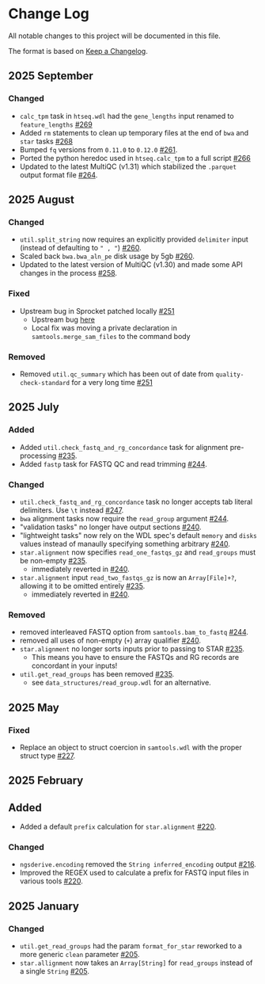 # Change Log

All notable changes to this project will be documented in this file.
 
The format is based on [Keep a Changelog](http://keepachangelog.com/).

## 2025 September

### Changed

- `calc_tpm` task in `htseq.wdl` had the `gene_lengths` input renamed to `feature_lengths` [#269](https://github.com/stjudecloud/workflows/pull/269)
- Added `rm` statements to clean up temporary files at the end of `bwa` and `star` tasks [#268](https://github.com/stjudecloud/workflows/pull/268)
- Bumped `fq` versions from `0.11.0` to `0.12.0` [#261](https://github.com/stjudecloud/workflows/pull/261).
- Ported the python heredoc used in `htseq.calc_tpm` to a full script [#266](https://github.com/stjudecloud/workflows/pull/266)
- Updated to the latest MultiQC (v1.31) which stabilized the `.parquet` output format file [#264](https://github.com/stjudecloud/workflows/pull/264).

## 2025 August

### Changed

- `util.split_string` now requires an explicitly provided `delimiter` input (instead of defaulting to `" , "`) [#260](https://github.com/stjudecloud/workflows/pull/260).
- Scaled back `bwa.bwa_aln_pe` disk usage by 5gb [#260](https://github.com/stjudecloud/workflows/pull/260).
- Updated to the latest version of MultiQC (v1.30) and made some API changes in the process [#258](https://github.com/stjudecloud/workflows/pull/258).

### Fixed

- Upstream bug in Sprocket patched locally [#251](https://github.com/stjudecloud/workflows/pull/251)
    - Upstream bug [here](https://github.com/stjude-rust-labs/wdl/issues/574)
    - Local fix was moving a private declaration in `samtools.merge_sam_files` to the command body 

### Removed

- Removed `util.qc_summary` which has been out of date from `quality-check-standard` for a very long time [#251](https://github.com/stjudecloud/workflows/pull/251)

## 2025 July

### Added

- Added `util.check_fastq_and_rg_concordance` task for alignment pre-processing [#235](https://github.com/stjudecloud/workflows/pull/235).
- Added `fastp` task for FASTQ QC and read trimming [#244](https://github.com/stjudecloud/workflows/pull/244).

### Changed

- `util.check_fastq_and_rg_concordance` task no longer accepts tab literal delimiters. Use `\t` instead [#247](https://github.com/stjudecloud/workflows/pull/247).
- `bwa` alignment tasks now require the `read_group` argument [#244](https://github.com/stjudecloud/workflows/pull/244).
- "validation tasks" no longer have output sections [#240](https://github.com/stjudecloud/workflows/pull/240).
- "lightweight tasks" now rely on the WDL spec's default `memory` and `disks` values instead of manaully specifying something arbitrary [#240](https://github.com/stjudecloud/workflows/pull/240).
- `star.alignment` now specifies `read_one_fastqs_gz` and `read_groups` must be non-empty [#235](https://github.com/stjudecloud/workflows/pull/235).
    - immediately reverted in [#240](https://github.com/stjudecloud/workflows/pull/240).
- `star.alignment` input `read_two_fastqs_gz` is now an `Array[File]+?`, allowing it to be omitted entirely [#235](https://github.com/stjudecloud/workflows/pull/235).
    - immediately reverted in [#240](https://github.com/stjudecloud/workflows/pull/240).

### Removed

- removed interleaved FASTQ option from `samtools.bam_to_fastq` [#244](https://github.com/stjudecloud/workflows/pull/244).
- removed all uses of non-empty (`+`) array qualifier [#240](https://github.com/stjudecloud/workflows/pull/240).
- `star.alignment` no longer sorts inputs prior to passing to STAR [#235](https://github.com/stjudecloud/workflows/pull/235).
    - This means you have to ensure the FASTQs and RG records are concordant in your inputs!
- `util.get_read_groups` has been removed [#235](https://github.com/stjudecloud/workflows/pull/235).
    - see `data_structures/read_group.wdl` for an alternative.

## 2025 May

### Fixed

- Replace an object to struct coercion in `samtools.wdl` with the proper struct type [#227](https://github.com/stjudecloud/workflows/pull/227).

## 2025 February

## Added

- Added a default `prefix` calculation for `star.alignment` [#220](https://github.com/stjudecloud/workflows/pull/220).

### Changed

- `ngsderive.encoding` removed the `String inferred_encoding` output [#216](https://github.com/stjudecloud/workflows/pull/216).
- Improved the REGEX used to calculate a prefix for FASTQ input files in various tools [#220](https://github.com/stjudecloud/workflows/pull/220).
 
## 2025 January

### Changed

- `util.get_read_groups` had the param `format_for_star` reworked to a more generic `clean` parameter [#205](https://github.com/stjudecloud/workflows/pull/205).
- `star.allignment` now takes an `Array[String]` for `read_groups` instead of a single `String` [#205](https://github.com/stjudecloud/workflows/pull/205).
